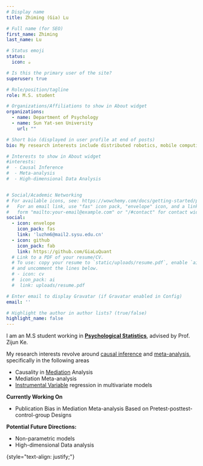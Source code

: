```yaml
---
# Display name
title: Zhiming (Gia) Lu

# Full name (for SEO)
first_name: Zhiming
last_name: Lu

# Status emoji
status:
  icon: ☕️

# Is this the primary user of the site?
superuser: true

# Role/position/tagline
role: M.S. student

# Organizations/Affiliations to show in About widget
organizations:
  - name: Department of Psychology
  - name: Sun Yat-sen University
    url: ""

# Short bio (displayed in user profile at end of posts)
bio: My research interests include distributed robotics, mobile computing and programmable matter.

# Interests to show in About widget
#interests:
#  - Causal Inference
#  - Meta-analysis
#  - High-dimensional Data Analysis


# Social/Academic Networking
# For available icons, see: https://wowchemy.com/docs/getting-started/page-builder/#icons
#   For an email link, use "fas" icon pack, "envelope" icon, and a link in the
#   form "mailto:your-email@example.com" or "/#contact" for contact widget.
social:
  - icon: envelope
    icon_pack: fas
    link: 'luzhm6@mail2.sysu.edu.cn'
  - icon: github
    icon_pack: fab
    link: https://github.com/GiaLuQuant
  # Link to a PDF of your resume/CV.
  # To use: copy your resume to `static/uploads/resume.pdf`, enable `ai` icons in `params.yaml`,
  # and uncomment the lines below.
  # - icon: cv
  #  icon_pack: ai
  #  link: uploads/resume.pdf

# Enter email to display Gravatar (if Gravatar enabled in Config)
email: ''

# Highlight the author in author lists? (true/false)
highlight_name: false
---
```

I am an M.S student working in [**Psychological Statistics**](https://en.wikipedia.org/wiki/Psychological_statistics), advised by Prof. Zijun Ke.

My research interests revolve around [causal inference](https://en.wikipedia.org/wiki/Causal_inference) and [meta-analysis](https://en.wikipedia.org/wiki/Meta-analysis), specifically in the following areas


- Causality in [Mediation](https://en.wikipedia.org/wiki/Mediation_(statistics)) Analysis
- Mediation Meta-analysis
- [Instrumental Variable](https://en.wikipedia.org/wiki/Instrumental_variable) regression in multivariate models

**Currently Working On**

- Publication Bias in Mediation Meta-analysis Based on Pretest-posttest-control-group Designs


**Potential Future Directions:** 

- Non-parametric models
- High-dimensional Data analysis



{style="text-align: justify;"}
